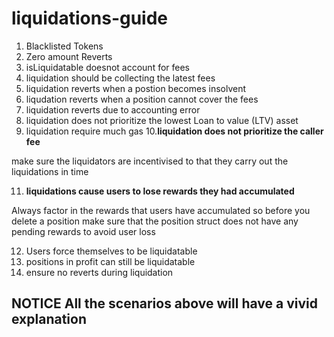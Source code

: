 # liquidations-guide

1. Blacklisted Tokens
2. Zero amount Reverts
3. isLiquidatable doesnot account for fees
4. liquidation should be collecting the latest fees
5. liquidation reverts when a postion becomes insolvent
6. liqudation reverts when a position cannot cover the fees
7. liquidation reverts due to accounting error
8. liquidation does not prioritize the lowest Loan to value (LTV) asset
9. liquidation require much gas
10.**liquidation does not prioritize the caller fee**

 make sure the liquidators are incentivised to that they carry out the liquidations in time


11. **liquidations cause users to lose rewards they had accumulated**

 Always factor in the rewards that users have accumulated so before you delete a position make sure that the position struct does not have any pending rewards to avoid user loss

12. Users force themselves to be liquidatable
13. positions in profit can still be liquidatable
14. ensure no reverts during liquidation

## NOTICE All the scenarios above will have a vivid explanation

